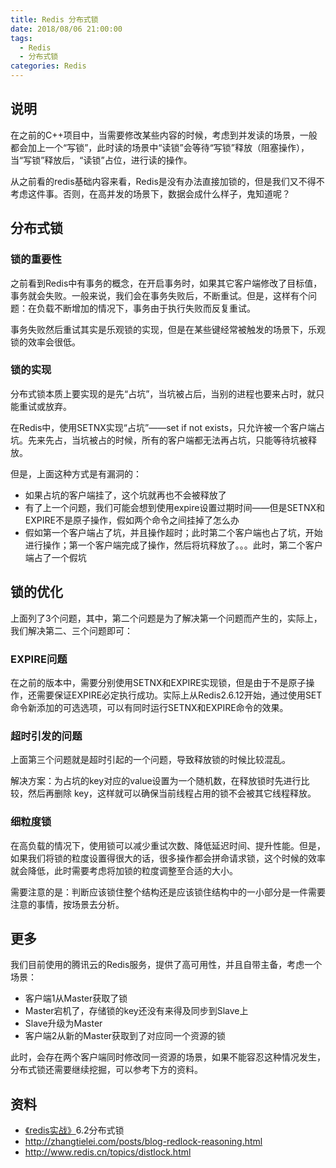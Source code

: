 ```yaml
---
title: Redis 分布式锁
date: 2018/08/06 21:00:00
tags:
  - Redis
  - 分布式锁
categories: Redis
---
```


## 说明

在之前的C++项目中，当需要修改某些内容的时候，考虑到并发读的场景，一般都会加上一个“写锁”，此时读的场景中“读锁”会等待“写锁”释放（阻塞操作），当“写锁”释放后，“读锁”占位，进行读的操作。

从之前看的redis基础内容来看，Redis是没有办法直接加锁的，但是我们又不得不考虑这件事。否则，在高并发的场景下，数据会成什么样子，鬼知道呢？

<!-- more -->

## 分布式锁

### 锁的重要性

之前看到Redis中有事务的概念，在开启事务时，如果其它客户端修改了目标值，事务就会失败。一般来说，我们会在事务失败后，不断重试。但是，这样有个问题：在负载不断增加的情况下，事务由于执行失败而反复重试。

事务失败然后重试其实是乐观锁的实现，但是在某些键经常被触发的场景下，乐观锁的效率会很低。

### 锁的实现

分布式锁本质上要实现的是先“占坑”，当坑被占后，当别的进程也要来占时，就只能重试或放弃。 

在Redis中，使用SETNX实现“占坑”——set if not exists，只允许被一个客户端占坑。先来先占，当坑被占的时候，所有的客户端都无法再占坑，只能等待坑被释放。 

但是，上面这种方式是有漏洞的：

- 如果占坑的客户端挂了，这个坑就再也不会被释放了
- 有了上一个问题，我们可能会想到使用expire设置过期时间——但是SETNX和EXPIRE不是原子操作，假如两个命令之间挂掉了怎么办
- 假如第一个客户端占了坑，并且操作超时；此时第二个客户端也占了坑，开始进行操作；第一个客户端完成了操作，然后将坑释放了。。。此时，第二个客户端占了一个假坑

## 锁的优化

上面列了3个问题，其中，第二个问题是为了解决第一个问题而产生的，实际上，我们解决第二、三个问题即可：

### EXPIRE问题

在之前的版本中，需要分别使用SETNX和EXPIRE实现锁，但是由于不是原子操作，还需要保证EXPIRE必定执行成功。实际上从Redis2.6.12开始，通过使用SET命令新添加的可选选项，可以有同时运行SETNX和EXPIRE命令的效果。

### 超时引发的问题

上面第三个问题就是超时引起的一个问题，导致释放锁的时候比较混乱。

解决方案：为占坑的key对应的value设置为一个随机数，在释放锁时先进行比较，然后再删除 key，这样就可以确保当前线程占用的锁不会被其它线程释放。 

### 细粒度锁

在高负载的情况下，使用锁可以减少重试次数、降低延迟时间、提升性能。但是，如果我们将锁的粒度设置得很大的话，很多操作都会拼命请求锁，这个时候的效率就会降低，此时需要考虑将加锁的粒度调整至合适的大小。

需要注意的是：判断应该锁住整个结构还是应该锁住结构中的一小部分是一件需要注意的事情，按场景去分析。

## 更多

我们目前使用的腾讯云的Redis服务，提供了高可用性，并且自带主备，考虑一个场景：

- 客户端1从Master获取了锁
- Master宕机了，存储锁的key还没有来得及同步到Slave上
- Slave升级为Master
- 客户端2从新的Master获取到了对应同一个资源的锁

此时，会存在两个客户端同时修改同一资源的场景，如果不能容忍这种情况发生，分布式锁还需要继续挖掘，可以参考下方的资料。

## 资料

- [《redis实战》](http://redisinaction.com/)6.2分布式锁
- http://zhangtielei.com/posts/blog-redlock-reasoning.html
- http://www.redis.cn/topics/distlock.html